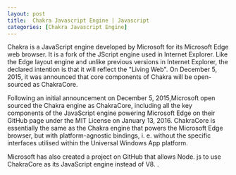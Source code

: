 ```yaml
---
layout: post
title:  Chakra Javascript Engine | Javascript
categories: [Chakra Javascript Engine]
---
```


Chakra is a JavaScript engine developed by Microsoft for its Microsoft Edge web browser. It is a fork of the JScript engine used in Internet Explorer. Like the Edge layout engine and unlike previous versions in Internet Explorer, the declared intention is that it will reflect the "Living Web". On December 5, 2015, it was announced that core components of Chakra will be open-sourced as ChakraCore.

Following an initial announcement on December 5, 2015,Microsoft open sourced the Chakra engine as ChakraCore, including all the key components of the JavaScript engine powering Microsoft Edge on their GitHub page under the MIT License on January 13, 2016. ChakraCore is essentially the same as the Chakra engine that powers the Microsoft Edge browser, but with platform-agnostic bindings, i. e. without the specific interfaces utilised within the Universal Windows App platform.

Microsoft has also created a project on GitHub that allows Node. js to use ChakraCore as its JavaScript engine instead of V8. .


